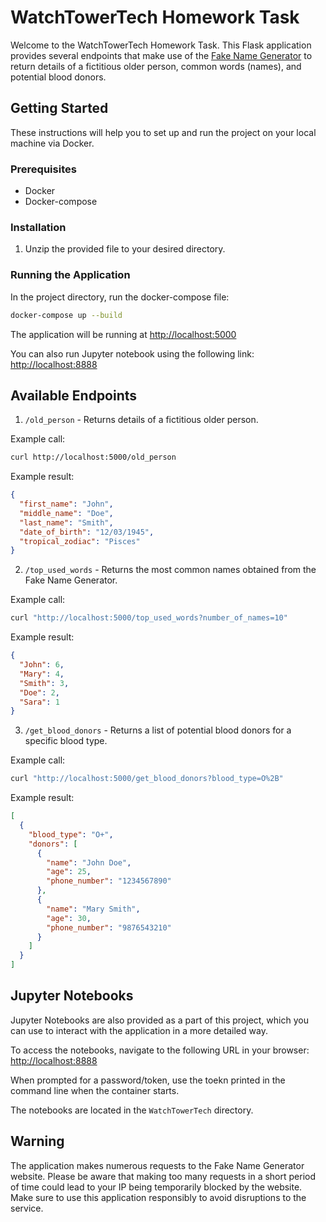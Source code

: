 # WatchTowerTech Homework Task

Welcome to the WatchTowerTech Homework Task. This Flask application provides several endpoints that make use of the [Fake Name Generator](https://www.fakenamegenerator.com/) to return details of a fictitious older person, common words (names), and potential blood donors.

## Getting Started

These instructions will help you to set up and run the project on your local machine via Docker.

### Prerequisites

- Docker
- Docker-compose

### Installation

1. Unzip the provided file to your desired directory.

### Running the Application

In the project directory, run the docker-compose file:

```sh
docker-compose up --build
```

The application will be running at [http://localhost:5000](http://localhost:5000)

You can also run Jupyter notebook using the following link: [http://localhost:8888](http://localhost:8888)

## Available Endpoints

1. `/old_person` - Returns details of a fictitious older person.

Example call:

```sh
curl http://localhost:5000/old_person
```

Example result:

```json
{
  "first_name": "John",
  "middle_name": "Doe",
  "last_name": "Smith",
  "date_of_birth": "12/03/1945",
  "tropical_zodiac": "Pisces"
}
```

2. `/top_used_words` - Returns the most common names obtained from the Fake Name Generator.

Example call:

```sh
curl "http://localhost:5000/top_used_words?number_of_names=10"
```

Example result:

```json
{
  "John": 6,
  "Mary": 4,
  "Smith": 3,
  "Doe": 2,
  "Sara": 1
}
```

3. `/get_blood_donors` - Returns a list of potential blood donors for a specific blood type.

Example call:

```sh
curl "http://localhost:5000/get_blood_donors?blood_type=O%2B"
```

Example result:

```json
[
  {
    "blood_type": "O+",
    "donors": [
      {
        "name": "John Doe",
        "age": 25,
        "phone_number": "1234567890"
      },
      {
        "name": "Mary Smith",
        "age": 30,
        "phone_number": "9876543210"
      }
    ]
  }
]
```

## Jupyter Notebooks

Jupyter Notebooks are also provided as a part of this project, which you can use to interact with the application in a more detailed way.

To access the notebooks, navigate to the following URL in your browser: [http://localhost:8888](http://localhost:8888)

When prompted for a password/token, use the toekn printed in the command line when the container starts.

The notebooks are located in the `WatchTowerTech` directory.

## Warning

The application makes numerous requests to the Fake Name Generator website. Please be aware that making too many requests in a short period of time could lead to your IP being temporarily blocked by the website. Make sure to use this application responsibly to avoid disruptions to the service.
